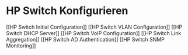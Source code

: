 # HP Switch Konfigurieren
[[HP Switch Initial Configuration]]
[[HP Switch VLAN Configuration]]
[[HP Switch DHCP Server]]
[[HP Switch VoIP Configuration]]
[[HP Switch Link Aggregation]]
[[HP Switch AD Authentication]]
[[HP Switch SNMP Monitoring]]
